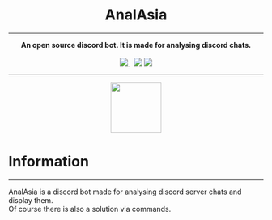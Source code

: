 <div align="center">
    <h1>AnalAsia</h1>
<hr>
<strong>
    An open source discord bot. It is made for analysing discord chats.
</strong><br><br>
<a href="https://hub.docker.com/r/mathisburger/ikea-names-generator">
<img src="https://img.shields.io/docker/automated/mathisburger/anal-asia?style=for-the-badge">
</a>&nbsp;
<img src="https://img.shields.io/docker/pulls/mathisburger/anal-asia?style=for-the-badge">
<img src="https://img.shields.io/github/license/MathisBurger/AnalAsia?style=for-the-badge">
</div>

<hr>

<div align="center">
<img src="https://upload.wikimedia.org/wikipedia/commons/thumb/0/05/Go_Logo_Blue.svg/1200px-Go_Logo_Blue.svg.png" height="100">
</div>

# Information

---
AnalAsia is a discord bot made for analysing discord server chats and display them.<br>
Of course there is also a solution via commands.
